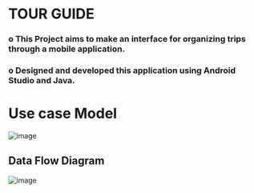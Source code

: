 # TOUR GUIDE
### o	This Project aims to make an interface for organizing trips through a mobile application.
### o	Designed and developed this application using Android Studio and Java.

# Use case Model
![image](https://github.com/MVVarun-02/Tour-Guide/assets/94582488/78b12951-158b-4158-8191-ea6099ca972a)

## Data Flow Diagram
![image](https://github.com/MVVarun-02/Tour-Guide/assets/94582488/54f46e0e-4364-4605-b3f9-37b2558559a2)
